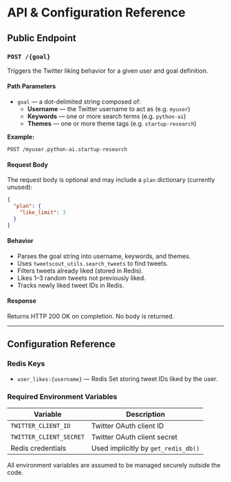 # API & Configuration Reference

## Public Endpoint

### `POST /{goal}`

Triggers the Twitter liking behavior for a given user and goal definition.

#### Path Parameters

- `goal` — a dot-delimited string composed of:
  - **Username** — the Twitter username to act as (e.g. `myuser`)
  - **Keywords** — one or more search terms (e.g. `python-ai`)
  - **Themes** — one or more theme tags (e.g. `startup-research`)

**Example:**
```
POST /myuser.python-ai.startup-research
```

#### Request Body

The request body is optional and may include a `plan` dictionary (currently unused):

```json
{
  "plan": {
    "like_limit": 3
  }
}
```

#### Behavior

- Parses the goal string into username, keywords, and themes.
- Uses `tweetscout_utils.search_tweets` to find tweets.
- Filters tweets already liked (stored in Redis).
- Likes 1–3 random tweets not previously liked.
- Tracks newly liked tweet IDs in Redis.

#### Response

Returns HTTP 200 OK on completion. No body is returned.

---

## Configuration Reference

### Redis Keys

- `user_likes:{username}` — Redis Set storing tweet IDs liked by the user.

### Required Environment Variables

| Variable                 | Description                            |
|--------------------------|----------------------------------------|
| `TWITTER_CLIENT_ID`      | Twitter OAuth client ID                |
| `TWITTER_CLIENT_SECRET`  | Twitter OAuth client secret            |
| Redis credentials        | Used implicitly by `get_redis_db()`    |

All environment variables are assumed to be managed securely outside the code.
